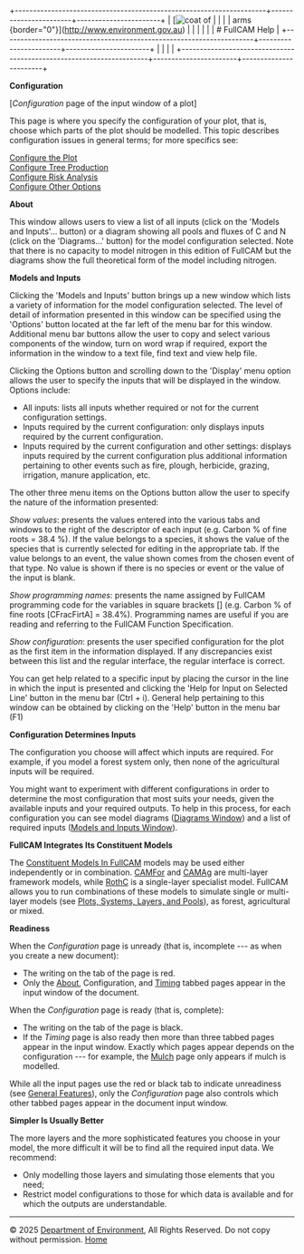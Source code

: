 +---------------------------------------------------------------------+-----------------------+-----------------------+
| [![coat of                                                          |                       | [](index.htm)         |
| arms](imgs/coa_env.png){border="0"}](http://www.environment.gov.au) |                       |                       |
|                                                                     |                       | # FullCAM Help        |
+---------------------------------------------------------------------+-----------------------+-----------------------+
|                                                                     |                       |                       |
+---------------------------------------------------------------------+-----------------------+-----------------------+

**Configuration**

\[*Configuration* page of the input window of a plot\]

This page is where you specify the configuration of your plot, that is,
choose which parts of the plot should be modelled. This topic describes
configuration issues in general terms; for more specifics see:

[Configure the Plot](6_Configure%20the%20Plot.htm)\
[Configure Tree Production](108_Configure%20Tree%20Production.htm)\
[Configure Risk Analysis](8_configure%20risk%20analysis.htm)\
[Configure Other Options](138_Configure%20Other%20Options.htm)

**About**

This window allows users to view a list of all inputs (click on the
\'Models and Inputs\'\... button) or a diagram showing all pools and
fluxes of C and N (click on the \'Diagrams\...\' button) for the model
configuration selected. Note that there is no capacity to model nitrogen
in this edition of FullCAM but the diagrams show the full theoretical
form of the model including nitrogen.

**Models and Inputs**

Clicking the \'Models and Inputs\' button brings up a new window which
lists a variety of information for the model configuration selected. The
level of detail of information presented in this window can be specified
using the \'Options\' button located at the far left of the menu bar for
this window. Additional menu bar buttons allow the user to copy and
select various components of the window, turn on word wrap if required,
export the information in the window to a text file, find text and view
help file.

Clicking the Options button and scrolling down to the \'Display\' menu
option allows the user to specify the inputs that will be displayed in
the window. Options include:

- All inputs: lists all inputs whether required or not for the current
  configuration settings.
- Inputs required by the current configuration: only displays inputs
  required by the current configuration.
- Inputs required by the current configuration and other settings:
  displays inputs required by the current configuration plus additional
  information pertaining to other events such as fire, plough,
  herbicide, grazing, irrigation, manure application, etc.

The other three menu items on the Options button allow the user to
specify the nature of the information presented:

*Show values*: presents the values entered into the various tabs and
windows to the right of the descriptor of each input (e.g. Carbon % of
fine roots = 38.4 %). If the value belongs to a species, it shows the
value of the species that is currently selected for editing in the
appropriate tab. If the value belongs to an event, the value shown comes
from the chosen event of that type. No value is shown if there is no
species or event or the value of the input is blank.

*Show programming names*: presents the name assigned by FullCAM
programming code for the variables in square brackets \[\] (e.g. Carbon
% of fine roots \[CFracFirtA\] = 38.4%). Programming names are useful if
you are reading and referring to the FullCAM Function Specification.

*Show configuration*: presents the user specified configuration for the
plot as the first item in the information displayed. If any
discrepancies exist between this list and the regular interface, the
regular interface is correct.

You can get help related to a specific input by placing the cursor in
the line in which the input is presented and clicking the \'Help for
Input on Selected Line\' button in the menu bar (Ctrl + i). General help
pertaining to this window can be obtained by clicking on the \'Help\'
button in the menu bar (F1)

**Configuration Determines Inputs**

The configuration you choose will affect which inputs are required. For
example, if you model a forest system only, then none of the
agricultural inputs will be required.

You might want to experiment with different configurations in order to
determine the most configuration that most suits your needs, given the
available inputs and your required outputs. To help in this process, for
each configuration you can see model diagrams ([Diagrams
Window](50_Diagrams%20Window.htm)) and a list of required inputs
([Models and Inputs Window](141_Models%20and%20Inputs%20Window.htm)).

**FullCAM Integrates Its Constituent Models**

The [Constituent Models In
FullCAM](198_Constituent%20Models%20In%20FullCAM.htm) models may be used
either independently or in combination. [CAMFor](77_CAMFor.htm) and
[CAMAg](78_CAMAg.htm) are multi-layer framework models, while
[RothC](114_RothC.htm) is a single-layer specialist model. FullCAM
allows you to run combinations of these models to simulate single or
multi-layer models (see [Plots, Systems, Layers, and
Pools](57_Plots,%20Systems,%20Layers,%20and%20Pools.htm)), as forest,
agricultural or mixed.

**Readiness**

When the *Configuration* page is unready (that is, incomplete --- as
when you create a new document):

- The writing on the tab of the page is red.
- Only the [About](11_About.htm), Configuration, and
  [Timing](199_Timing.htm) tabbed pages appear in the input window of
  the document.

When the *Configuration* page is ready (that is, complete):

- The writing on the tab of the page is black.
- If the *Timing* page is also ready then more than three tabbed pages
  appear in the input window. Exactly which pages appear depends on the
  configuration --- for example, the [Mulch](202_Mulch.htm) page only
  appears if mulch is modelled.

While all the input pages use the red or black tab to indicate
unreadiness (see [General Features](20_General%20Features.htm)), only
the *Configuration* page also controls which other tabbed pages appear
in the document input window.

**Simpler Is Usually Better**

The more layers and the more sophisticated features you choose in your
model, the more difficult it will be to find all the required input
data. We recommend:

- Only modelling those layers and simulating those elements that you
  need;
- Restrict model configurations to those for which data is available and
  for which the outputs are understandable.

------------------------------------------------------------------------

© 2025 [Department of
Environment](http://www.environment.gov.au "Department of Environment"),
All Rights Reserved. Do not copy without permission.
[Home](index.htm "help index")
